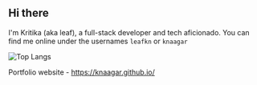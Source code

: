 ## Hi there
I'm Kritika (aka leaf), a full-stack developer and tech aficionado. You can find me online under the usernames `leafkn` or `knaagar`

![Top Langs](https://github-readme-stats.vercel.app/api/top-langs/?username=knaagar&hide_progress=true&theme=transparent)

Portfolio website - https://knaagar.github.io/
